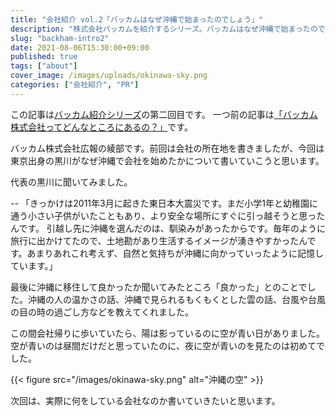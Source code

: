 ```yaml
---
title: "会社紹介 vol.2「バッカムはなぜ沖縄で始まったのでしょう」"
description: "株式会社バッカムを紹介するシリーズ。バッカムはなぜ沖縄で始まったのでしょう。"
slug: "backham-intro2"
date: 2021-08-06T15:30:00+09:00
published: true
tags: ["about"]
cover_image: /images/uploads/okinawa-sky.png
categories: ["会社紹介", "PR"]
---
```


この記事は[バッカム紹介シリーズ](/categories/会社紹介/)の第二回目です。
一つ前の記事は[「バッカム株式会社ってどんなところにあるの？」](/2021/07/28/backham-intro1/)です。

バッカム株式会社広報の綾部です。前回は会社の所在地を書きましたが、今回は東京出身の黒川がなぜ沖縄で会社を始めたかについて書いていこうと思います。

代表の黒川に聞いてみました。

-- 「きっかけは2011年3月に起きた東日本大震災です。まだ小学1年と幼稚園に通う小さい子供がいたこともあり、より安全な場所にすぐに引っ越そうと思ったんです。
引越し先に沖縄を選んだのは、馴染みがあったからです。毎年のように旅行に出かけてたので、土地勘があり生活するイメージが湧きやすかったんです。あまりあれこれ考えず、自然と気持ちが沖縄に向かっていったように記憶しています。」

最後に沖縄に移住して良かったか聞いてみたところ「良かった」とのことでした。沖縄の人の温かさの話、沖縄で見られるもくもくとした雲の話、台風や台風の目の時の過ごし方などを教えてくれました。

この間会社帰りに歩いていたら、陽は影っているのに空が青い日がありました。空が青いのは昼間だけだと思っていたのに、夜に空が青いのを見たのは初めてでした。

{{< figure src="/images/okinawa-sky.png" alt="沖縄の空" >}}

次回は、実際に何をしている会社なのか書いていきたいと思います。